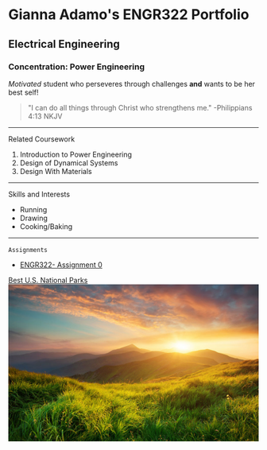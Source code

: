 # Gianna Adamo's ENGR322 Portfolio
## Electrical Engineering
### Concentration: Power Engineering

*Motivated* student who perseveres through challenges **and** wants to be her best self!

> "I can do all things through Christ who strengthens me." -Philippians 4:13 NKJV
---
Related Coursework
1. Introduction to Power Engineering
2. Design of Dynamical Systems
3. Design With Materials
---
Skills and Interests
- Running
- Drawing
- Cooking/Baking
---
`Assignments`
- [ENGR322- Assignment 0](https://github.com/ggbeanz/CPE322/blob/main/ENGR322-%20Assignment%200.ipynb)

[Best U.S. National Parks](https://travel.usnews.com/rankings/best-national-parks-in-the-usa/)
![GitHub Logo](https://github.com/ggbeanz/CPE322/blob/main/Nature%20Stock%20Photo.jpg)
